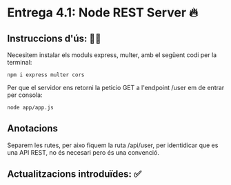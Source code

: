 # Entrega 4.1: Node REST Server 🔥

## Instruccions d'ús: 🧙‍♂️

Necesitem instalar els moduls express, multer, amb el següent codi per la terminal:

    npm i express multer cors


Per que el servidor ens retorni la peticio GET a l'endpoint /user em de entrar per consola:

    node app/app.js

## Anotacions

Separem les rutes, per aixo fiquem la ruta /api/user, per identidicar que es una API REST, no és necesari pero és una convenció.

## Actualitzacions introduïdes: ✅

